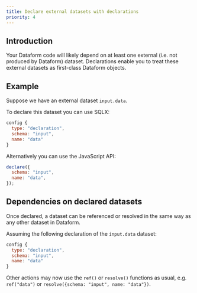 ```yaml
---
title: Declare external datasets with declarations
priority: 4
---
```


## Introduction

Your Dataform code will likely depend on at least one external (i.e. not produced by Dataform) dataset.
Declarations enable you to treat these external datasets as first-class Dataform objects.

## Example

Suppose we have an external dataset `input.data`.

To declare this dataset you can use SQLX:

```js
config {
  type: "declaration",
  schema: "input",
  name: "data"
}
```

Alternatively you can use the JavaScript API:

```js
declare({
  schema: "input",
  name: "data",
});
```

## Dependencies on declared datasets

Once declared, a dataset can be referenced or resolved in the same way as any other dataset in Dataform.

Assuming the following declaration of the `input.data` dataset:

```js
config {
  type: "declaration",
  schema: "input",
  name: "data"
}
```

Other actions may now use the `ref()` or `resolve()` functions as usual, e.g. `ref("data")` or `resolve({schema: "input", name: "data"})`.
